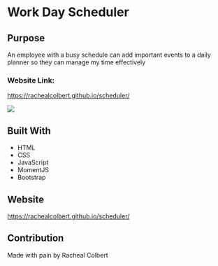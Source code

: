 # Work Day Scheduler

## Purpose

An employee with a busy schedule
can add important events to a daily planner
so they can manage my time effectively

### **Website Link:**

https://rachealcolbert.github.io/scheduler/

![](/Users/rachealcolbert/Desktop/scheduler/Assets/Images/screenshot.png)

## Built With

- HTML
- CSS
- JavaScript
- MomentJS
- Bootstrap

## Website

https://rachealcolbert.github.io/scheduler/

## Contribution

Made with pain by Racheal Colbert
